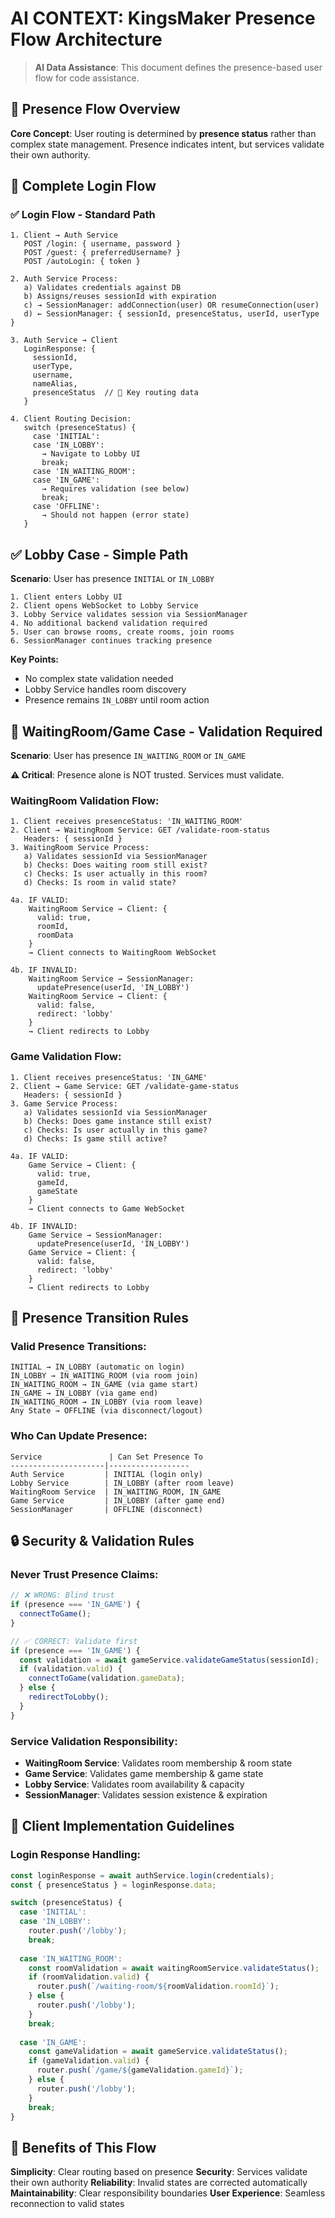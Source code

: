 # AI CONTEXT: KingsMaker Presence Flow Architecture

> **AI Data Assistance**: This document defines the presence-based user flow for code assistance.

## 🎯 Presence Flow Overview

**Core Concept**: User routing is determined by **presence status** rather than complex state management. Presence indicates intent, but services validate their own authority.

## 🔄 Complete Login Flow

### **✅ Login Flow - Standard Path**
```
1. Client → Auth Service
   POST /login: { username, password }
   POST /guest: { preferredUsername? }
   POST /autoLogin: { token }

2. Auth Service Process:
   a) Validates credentials against DB
   b) Assigns/reuses sessionId with expiration
   c) → SessionManager: addConnection(user) OR resumeConnection(user)
   d) ← SessionManager: { sessionId, presenceStatus, userId, userType }

3. Auth Service → Client
   LoginResponse: {
     sessionId,
     userType,
     username, 
     nameAlias,
     presenceStatus  // 🎯 Key routing data
   }

4. Client Routing Decision:
   switch (presenceStatus) {
     case 'INITIAL':
     case 'IN_LOBBY':
       → Navigate to Lobby UI
       break;
     case 'IN_WAITING_ROOM':
     case 'IN_GAME':  
       → Requires validation (see below)
       break;
     case 'OFFLINE':
       → Should not happen (error state)
   }
```

## ✅ Lobby Case - Simple Path

**Scenario**: User has presence `INITIAL` or `IN_LOBBY`

```
1. Client enters Lobby UI
2. Client opens WebSocket to Lobby Service
3. Lobby Service validates session via SessionManager
4. No additional backend validation required
5. User can browse rooms, create rooms, join rooms
6. SessionManager continues tracking presence
```

**Key Points:**
- No complex state validation needed
- Lobby Service handles room discovery
- Presence remains `IN_LOBBY` until room action

## 🔄 WaitingRoom/Game Case - Validation Required

**Scenario**: User has presence `IN_WAITING_ROOM` or `IN_GAME`

**⚠️ Critical**: Presence alone is NOT trusted. Services must validate.

### **WaitingRoom Validation Flow:**
```
1. Client receives presenceStatus: 'IN_WAITING_ROOM'
2. Client → WaitingRoom Service: GET /validate-room-status
   Headers: { sessionId }
3. WaitingRoom Service Process:
   a) Validates sessionId via SessionManager
   b) Checks: Does waiting room still exist?
   c) Checks: Is user actually in this room?
   d) Checks: Is room in valid state?

4a. IF VALID:
    WaitingRoom Service → Client: { 
      valid: true, 
      roomId, 
      roomData 
    }
    → Client connects to WaitingRoom WebSocket

4b. IF INVALID:
    WaitingRoom Service → SessionManager: 
      updatePresence(userId, 'IN_LOBBY')
    WaitingRoom Service → Client: { 
      valid: false, 
      redirect: 'lobby' 
    }
    → Client redirects to Lobby
```

### **Game Validation Flow:**
```
1. Client receives presenceStatus: 'IN_GAME'  
2. Client → Game Service: GET /validate-game-status
   Headers: { sessionId }
3. Game Service Process:
   a) Validates sessionId via SessionManager
   b) Checks: Does game instance still exist?
   c) Checks: Is user actually in this game?
   d) Checks: Is game still active?

4a. IF VALID:
    Game Service → Client: { 
      valid: true, 
      gameId, 
      gameState 
    }
    → Client connects to Game WebSocket

4b. IF INVALID:
    Game Service → SessionManager: 
      updatePresence(userId, 'IN_LOBBY')
    Game Service → Client: { 
      valid: false, 
      redirect: 'lobby' 
    }
    → Client redirects to Lobby
```

## 🚨 Presence Transition Rules

### **Valid Presence Transitions:**
```
INITIAL → IN_LOBBY (automatic on login)
IN_LOBBY → IN_WAITING_ROOM (via room join)
IN_WAITING_ROOM → IN_GAME (via game start)
IN_GAME → IN_LOBBY (via game end)
IN_WAITING_ROOM → IN_LOBBY (via room leave)
Any State → OFFLINE (via disconnect/logout)
```

### **Who Can Update Presence:**
```
Service               | Can Set Presence To
---------------------|------------------
Auth Service         | INITIAL (login only)
Lobby Service        | IN_LOBBY (after room leave)
WaitingRoom Service  | IN_WAITING_ROOM, IN_GAME
Game Service         | IN_LOBBY (after game end)
SessionManager       | OFFLINE (disconnect)
```

## 🔒 Security & Validation Rules

### **Never Trust Presence Claims:**
```typescript
// ❌ WRONG: Blind trust
if (presence === 'IN_GAME') {
  connectToGame();
}

// ✅ CORRECT: Validate first
if (presence === 'IN_GAME') {
  const validation = await gameService.validateGameStatus(sessionId);
  if (validation.valid) {
    connectToGame(validation.gameData);
  } else {
    redirectToLobby();
  }
}
```

### **Service Validation Responsibility:**
- **WaitingRoom Service**: Validates room membership & room state
- **Game Service**: Validates game membership & game state  
- **Lobby Service**: Validates room availability & capacity
- **SessionManager**: Validates session existence & expiration

## 📱 Client Implementation Guidelines

### **Login Response Handling:**
```typescript
const loginResponse = await authService.login(credentials);
const { presenceStatus } = loginResponse.data;

switch (presenceStatus) {
  case 'INITIAL':
  case 'IN_LOBBY':
    router.push('/lobby');
    break;
  
  case 'IN_WAITING_ROOM':
    const roomValidation = await waitingRoomService.validateStatus();
    if (roomValidation.valid) {
      router.push(`/waiting-room/${roomValidation.roomId}`);
    } else {
      router.push('/lobby');
    }
    break;
    
  case 'IN_GAME':
    const gameValidation = await gameService.validateStatus();
    if (gameValidation.valid) {
      router.push(`/game/${gameValidation.gameId}`);
    } else {
      router.push('/lobby');
    }
    break;
}
```

## 🎯 Benefits of This Flow

**Simplicity**: Clear routing based on presence
**Security**: Services validate their own authority
**Reliability**: Invalid states are corrected automatically
**Maintainability**: Clear responsibility boundaries
**User Experience**: Seamless reconnection to valid states 